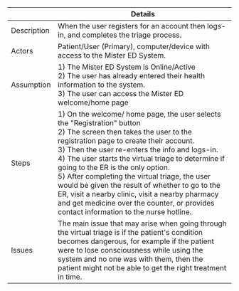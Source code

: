 |        | Details |
|----------------|------------------------------------------------------------------------------------------------------------------------------------------------------------------------------------------------------------------------------------------------------------------------------------------------------------------------------------------------------------------------------------------------------------------------------------------------------------------------------------------------------------------------------------------------------------------------------------------------------------------------------------------------------------------------------------------------------------------------------------------------------------------------------------------------------------------------------------------------------------------------------------------------------------------|
| Description    | When the user registers for an account then logs-in, and completes the triage process.            
| Actors         | Patient/User (Primary), computer/device with access to the Mister ED System.                                                  
| Assumption     | 1) The Mister ED System is Online/Active <br> 2) The user has already entered their health information to the system. <br> 3) The user can access the Mister ED welcome/home page |
| Steps          | 1) On the welcome/ home page, the user selects the "Registration" button <br> 2) The screen then takes the user to the registration page to create their account. <br> 3) Then the user re-enters the info and logs-in. <br> 4) The user starts the virtual triage to determine if going to the ER is the only option. <br> 5) After completing the virtual triage, the user would be given the result of whether to go to the ER, visit a nearby clinic, visit a nearby pharmacy and get medicine over the counter, or provides contact information to the nurse hotline.
| Issues         |  The main issue that may arise when going through the virtual triage is if the patient's condition becomes dangerous, for example if the patient were to lose consciousness while using the system and no one was with them, then the patient might not be able to get the right treatment in time. |
